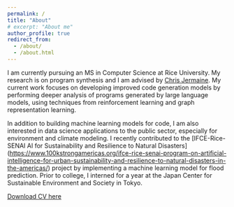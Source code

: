 ```yaml
---
permalink: /
title: "About"
# excerpt: "About me"
author_profile: true
redirect_from: 
  - /about/
  - /about.html
---
```


I am currently pursuing an MS in Computer Science at Rice University. My research is on program synthesis and I am advised by [Chris Jermaine](https://www.cs.rice.edu/~cmj4/). My current work focuses on developing improved code generation models by performing deeper analysis of programs generated by large language models, using techniques from reinforcement learning and graph representation learning.

In addition to building machine learning models for code, I am also interested in data science applications to the public sector, especially for environment and climate modeling. I recently contributed to the [IFCE-Rice-SENAI AI for Sustainability and Resilience to Natural Disasters] (https://www.100kstrongamericas.org/ifce-rice-senai-program-on-artificial-intelligence-for-urban-sustainability-and-resilience-to-natural-disasters-in-the-americas/) project by implementing a machine learning model for flood prediction. Prior to college, I interned for a year at the Japan Center for Sustainable Environment and Society in Tokyo.    

[Download CV here](http://chima-adiole.github.io/files/cv.pdf)
